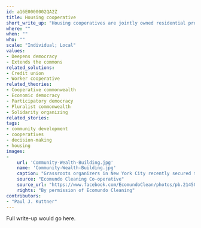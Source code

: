 ```yaml
---
id: a16E0000002QA2Z
title: Housing cooperative
short_write_up: "Housing cooperatives are jointly owned residential properties, held in common by the residents. Residents purchase shares in the cooperative and divide responsibility for the upkeep and management of the building or buildings, often run using principles of democratic decision-making. Many cooperatives are designed as affordable housing, with residents receiving limited equity in order to maintain a low cost of membership. Other benefits to cooperative living can include environmental sustainability, self-determination, and strong, supportive communities. In fact, some cooperatives are designed as “intentional communities” based around shared values and goals, such as the seven cooperative principles (see “Learn more” links below)."
where: ""
when: ""
who: ""
scale: "Individual; Local"
values:
- Deepens democracy
- Extends the commons
related_solutions:
- Credit union
- Worker cooperative
related_theories:
- Cooperative commonwealth
- Economic democracy
- Participatory democracy
- Pluralist commonwealth
- Solidarity organizing
related_stories:
tags:
- community development
- cooperatives
- decision-making
- housing
images:
-
    url: 'Community-Wealth-Building.jpg'
    name: 'Community-Wealth-Building.jpg' 
    caption: "Grassroots organizers in New York City recently secured $1.2 million in funding from the city council for a key component of community wealth building: the development of worker cooperatives."
    source: "Ecomundo Cleaning Co-operative"
    source_url: "https://www.facebook.com/EcomundoClean/photos/pb.214582215279233.-2207520000.1409980196./642307309173386/?type=3&theater"
    rights: "By permission of Ecomundo Cleaning"
contributors:
- "Paul J. Kuttner"
---
```

Full write-up would go here.

